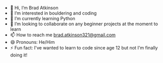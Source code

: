- 👋 Hi, I’m Brad Atkinson
- 👀 I’m interested in bouldering and coding
- 🌱 I’m currently learning Python
- 💞️ I’m looking to collaborate on any beginner projects at the moment to learn
- 📫 How to reach me brad.atkinson321@gmail.com
- 😄 Pronouns: He/Him
- ⚡ Fun fact: I've wanted to learn to code since age 12 but not I'm finally doing it!

<!---
BradAtkinCode96/BradAtkinCode96 is a ✨ special ✨ repository because its `README.md` (this file) appears on your GitHub profile.
You can click the Preview link to take a look at your changes.
--->
